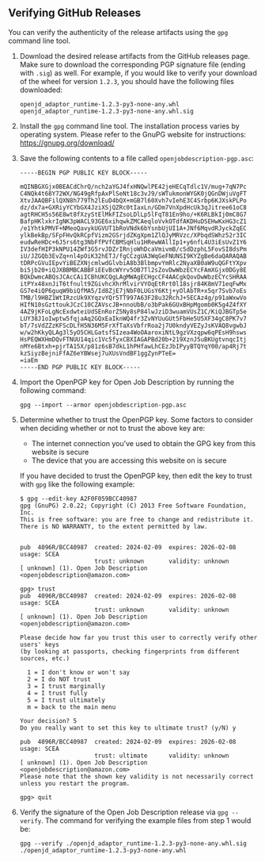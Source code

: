 ## Verifying GitHub Releases

You can verify the authenticity of the release artifacts using the `gpg` command line tool.

1) Download the desired release artifacts from the GitHub releases page. Make sure to download the corresponding PGP signature file (ending with `.sig`) as well.
For example, if you would like to verify your download of the wheel for version `1.2.3`, you should have the following files downloaded:
    ```
    openjd_adaptor_runtime-1.2.3-py3-none-any.whl
    openjd_adaptor_runtime-1.2.3-py3-none-any.whl.sig
    ```

2) Install the `gpg` command line tool. The installation process varies by operating system. Please refer to the GnuPG website for instructions: https://gnupg.org/download/

3) Save the following contents to a file called `openjobdescription-pgp.asc`:
    ```
    -----BEGIN PGP PUBLIC KEY BLOCK-----
    
    mQINBGXGjx0BEACdChrQ/nch2aYGJ4fxHNQwlPE42jeHECqTdlc1V/mug+7qN7Pc
    C4NQk4t68Y72WX/NG49gRfpAxPlSeNt18c3vJ9/sWTukmonWYGK0jQGnDWjuVgFT
    XtvJAAQBFilQXN8h779Th2lEuD4bQX+mGB7l60Xvh7vIehE3C4Srbp6KJXskPLPo
    dz/dx7a+GXRiyYCYbGX4JziXSjQZRc0tIaxLn/GDm7VnXpdHcUk3qJitree61oC8
    agtRHCH5s56E8wt8fXzyStElMkFIZsoLDlLp5lFqT81En9ho/+K6RLBkIj0mC8G7
    BafpHKlxkrIgNK3pWACL93GE6xihqwkZMCAeqloVvkOTdfAKDHuDSEHwKxHG3cZ1
    /e1YhtkPMVF+NMeoQavykUGVUT1bRoVNdk6bYsnbUjUI1A+JNf6MqvdRJyckZqEC
    ylkBekBp/SFpFHvQkRCpfVizm2GSrjdZKgXpm1ZlQJyMRVzc/XPbqdSWhz52r3IC
    eudwReHDc+6J5rs6tg3NbFfPVfCBMSqHlu1HRewWAllIp1+y6nfL4U3iEsUvZ1Y6
    IV3defHIP3kNPU14ZWf3G5rvJDZrIRnjoWhDcaVmivmB/cSdDzphL5FovSI8dsPm
    iU/JZGQb3EvZq+nl4pOiK32hETJ/fgCCzgUA3WqGeFNUNSI9KYZgBe6daQARAQAB
    tDRPcGVuIEpvYiBEZXNjcmlwdGlvbiA8b3BlbmpvYmRlc2NyaXB0aW9uQGFtYXpv
    bi5jb20+iQJXBBMBCABBFiEEvBcWYrv5OB7Tl2sZovDwWbzECYcFAmXGjx0DGy8E
    BQkDwmcABQsJCAcCAiICBhUKCQgLAgMWAgECHgcCF4AACgkQovDwWbzECYcSHRAA
    itPYx48xnJiT6tfnult9ZGivhcXhrMlvirVYOqEtRrt0l18sjr84K8mV71eqFwMx
    GS7e4iQP6guqW9biQfMA5/Id8ZjE7jNbF0LUGsY6Ktj+yOlAbTR+x5qr7Svb7oEs
    TMB/l9HBZ1WtIRzcUk9XYqzvYQr5TT997A63F28u32RchJ+5ECAz4g/p91aWxwVo
    HIfN10sGzttoukJCzC10CZAVscJB+nnoUbB/o3bPak6GUxBHpMgomb0K5g4Z4fXY
    4AZ9jKFoLgNcExdwteiUdSEnRorZ5Ny8sP84lwJziD3wuamVUsZ1C/KiQJBGTp5e
    LUY38J1oIwptw5fqjaAq2GQxEaIknWQ4fr3ZvNYUuGUt5FbHe5U5XF34gC8PK7v7
    bT/7sVdZZzKFScDLfH5N36M5FrXfTaXsVbfrRoa2j7U0kndyVEZyJsKVAQ8vgwbJ
    w/w2hKkyQLAg3l5yO5CHLGatsfSIzea4WoOAaroxiNtL9gzVXzqpw6qPEsH9hsws
    HsPEQWXHmDQvFTNUU14qic1Vc5fyxCBXIAGAPBd20b+219XznJ5uBKUgtvnqcItj
    nMYe6Btxh+pjrTA15X/p81z6sB7dkL1hPHfawLhCEzJbIPyyBTQYqY00/ap4Rj7t
    kzSiyzBejniFfAZ6eYBWsej7uXUsVndBF1ggZynPTeE=
    =iaEm
    -----END PGP PUBLIC KEY BLOCK-----
    ```

4) Import the OpenPGP key for Open Job Description by running the following command:

    ```
    gpg --import --armor openjobdescription-pgp.asc
    ```

5) Determine whether to trust the OpenPGP key. Some factors to consider when deciding whether or not to trust the above key are:

    - The internet connection you’ve used to obtain the GPG key from this website is secure
    - The device that you are accessing this website on is secure

    If you have decided to trust the OpenPGP key, then edit the key to trust with `gpg` like the following example:
    ```
    $ gpg --edit-key A2F0F059BCC40987
    gpg (GnuPG) 2.0.22; Copyright (C) 2013 Free Software Foundation, Inc.
    This is free software: you are free to change and redistribute it.
    There is NO WARRANTY, to the extent permitted by law.
    
    
    pub  4096R/BCC40987  created: 2024-02-09  expires: 2026-02-08  usage: SCEA
                         trust: unknown       validity: unknown
    [ unknown] (1). Open Job Description <openjobdescription@amazon.com>
    
    gpg> trust
    pub  4096R/BCC40987  created: 2024-02-09  expires: 2026-02-08  usage: SCEA
                         trust: unknown       validity: unknown
    [ unknown] (1). Open Job Description <openjobdescription@amazon.com>
    
    Please decide how far you trust this user to correctly verify other users' keys
    (by looking at passports, checking fingerprints from different sources, etc.)
    
      1 = I don't know or won't say
      2 = I do NOT trust
      3 = I trust marginally
      4 = I trust fully
      5 = I trust ultimately
      m = back to the main menu
    
    Your decision? 5
    Do you really want to set this key to ultimate trust? (y/N) y
    
    pub  4096R/BCC40987  created: 2024-02-09  expires: 2026-02-08  usage: SCEA
                         trust: ultimate      validity: unknown
    [ unknown] (1). Open Job Description <openjobdescription@amazon.com>
    Please note that the shown key validity is not necessarily correct
    unless you restart the program.
    
    gpg> quit
    ```

6) Verify the signature of the Open Job Description release via `gpg --verify`. The command for verifying the example files from step 1 would be:

    ```
    gpg --verify ./openjd_adaptor_runtime-1.2.3-py3-none-any.whl.sig ./openjd_adaptor_runtime-1.2.3-py3-none-any.whl
    ```
